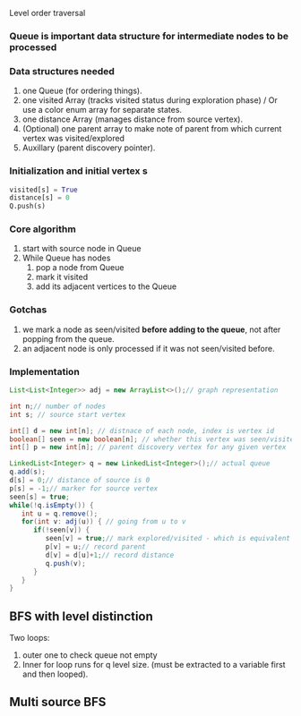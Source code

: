 

Level order traversal

### Queue is important data structure for intermediate nodes to be processed

### Data structures needed

1. one Queue (for ordering things).
2. one visited Array (tracks visited status during exploration phase) / Or use a color enum array for separate states.
3. one distance Array (manages distance from source vertex).
4. (Optional) one parent array to make note of parent from which current vertex was visited/explored
5. Auxillary (parent discovery pointer).

### Initialization and initial vertex s

```py
visited[s] = True
distance[s] = 0
Q.push(s)
```

### Core algorithm

1. start with source node in Queue
2. While Queue has nodes
   1. pop a node from Queue
   2. mark it visited
   3. add its adjacent vertices to the Queue

### Gotchas

1. we mark a node as seen/visited **before adding to the queue**, not after popping from the queue.
2. an adjacent node is only processed if it was not seen/visited before.
### Implementation

```java
List<List<Integer>> adj = new ArrayList<>();// graph representation

int n;// number of nodes
int s; // source start vertex

int[] d = new int[n]; // distnace of each node, index is vertex id
boolean[] seen = new boolean[n]; // whether this vertex was seen/visited/processed
int[] p = new int[n]; // parent discovery vertex for any given vertex

LinkedList<Integer> q = new LinkedList<Integer>();// actual queue
q.add(s);
d[s] = 0;// distance of source is 0
p[s] = -1;// marker for source vertex
seen[s] = true;
while(!q.isEmpty()) {
   int u = q.remove();
   for(int v: adj(u)) { // going from u to v
      if(!seen[v]) {
         seen[v] = true;// mark explored/visited - which is equivalent to pushed to the queue once
         p[v] = u;// record parent
         d[v] = d[u]+1;// record distance
         q.push(v);
      }
   }
}
```

## BFS with level distinction

Two loops:
1. outer one to check queue not empty
2. Inner for loop runs for q level size. (must be extracted to a variable first and then looped).



## Multi source BFS

